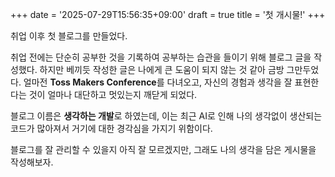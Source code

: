 +++
date = '2025-07-29T15:56:35+09:00'
draft = true
title = '첫 개시물!'
+++

취업 이후 첫 블로그를 만들었다.

취업 전에는 단순히 공부한 것을 기록하여 공부하는 습관을 들이기 위해 블로그 글을 작성했다. 하지만 베끼듯 작성한 글은 나에게 큰 도움이 되지 않는 것 같아 금방 그만두었다.
얼마전 **Toss Makers Conference**를 다녀오고, 자신의 경험과 생각을 잘 표현한다는 것이 얼마나 대단하고 멋있는지 깨닫게 되었다.

블로그 이름은 **생각하는 개발**로 하였는데, 이는 최근 AI로 인해 나의 생각없이 생산되는 코드가 많아져서 거기에 대한 경각심을 가지기 위함이다.

블로그를 잘 관리할 수 있을지 아직 잘 모르겠지만, 그래도 나의 생각을 담은 게시물을 작성해보자.